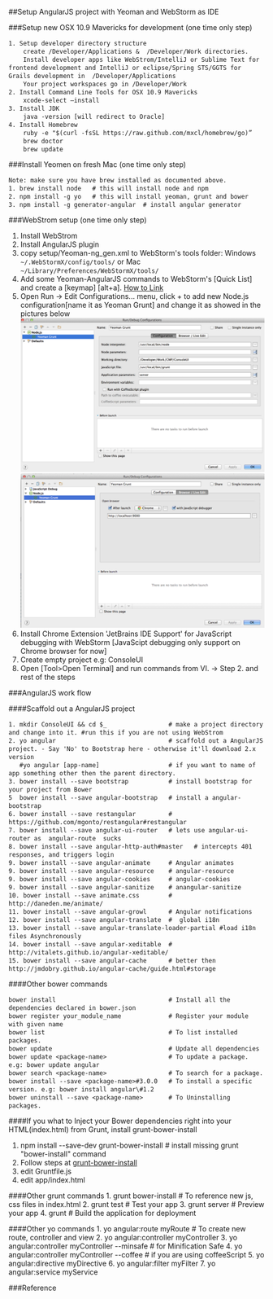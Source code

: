 ##Setup AngularJS project with Yeoman and WebStorm as IDE

###Setup new OSX 10.9 Mavericks for development (one time only step)

	1. Setup developer directory structure 
		create /Developer/Applications &  /Developer/Work directories.
		Install developer apps like WebStrom/IntelliJ or Sublime Text for frontend development and IntelliJ or eclipse/Spring STS/GGTS for Grails development in  /Developer/Applications
		Your project workspaces go in /Developer/Work
	2. Install Command Line Tools for OSX 10.9 Mavericks
		xcode-select —install 
	3. Install JDK
		java -version [will redirect to Oracle]
	4. Install Homebrew		
		ruby -e "$(curl -fsSL https://raw.github.com/mxcl/homebrew/go)”
		brew doctor
		brew update

###Install Yeomen on fresh Mac (one time only step)

	Note: make sure you have brew installed as documented above. 
	1. brew install node   # this will install node and npm
	2. npm install -g yo   # this will install yeoman, grunt and bower
	3. npm install -g generator-angular  # install angular generator

###WebStrom setup (one time only step)
>
1. Install WebStrom
2. Install AngularJS plugin
3. copy setup/Yeoman-ng_gen.xml to WebStorm's tools folder:  Windows `~/.WebStormX/config/tools/`  or Mac `~/Library/Preferences/WebStormX/tools/`
  1. Add some Yeoman-AngularJS commands to WebStorm's [Quick List] and create a [keymap] [alt+a]. [How to Link](http://www.screenr.com/xcI8)
  2. Open Run -> Edit Configurations... menu,  click + to add new Node.js configuration[name it as Yeoman Grunt] and change it as showed in the pictures below
  ![Yeoman Grunt WebStorm](Yeoman-Grunt-WebStorm.png)
  ![Yeoman Grunt WebStorm debug](Yeoman-Grunt-WebStorm-debug.png)
  3. Install Chrome Extension 'JetBrains IDE Support' for JavaScript debugging with WebStorm [JavaScipt debugging only support on Chrome browser for now]
4. Create empty project e.g: ConsoleUI
5. Open [Tool>Open Terminal] and run commands from VI. -> Step 2. and rest of the steps

###AngularJS work flow

####Scaffold out a AngularJS project

	1. mkdir ConsoleUI && cd $_		            # make a project directory and change into it. #run this if you are not using WebStrom
	2. yo angular                               # scaffold out a AngularJS project. - Say 'No' to Bootstrap here - otherwise it'll download 2.x version
	   #yo angular [app-name] 	                # if you want to name of app something other then the parent directory.
	3. bower install --save bootstrap       	# install bootstrap for your project from Bower
	5  bower install --save angular-bootstrap   # install a angular-bootstrap
	6. bower install --save restangular       	# https://github.com/mgonto/restangular#restangular
	7. bower install --save angular-ui-router   # lets use angular-ui-router as  angular-route  sucks
	8. bower install --save angular-http-auth#master   # intercepts 401 responses, and triggers login
	9. bower install --save angular-animate     # Angular animates
    9. bower install --save angular-resource    # angular-resource
    9. bower install --save angular-cookies		# angular-cookies
    9. bower install --save angular-sanitize    # anangular-sanitize
    10. bower install --save animate.css        # http://daneden.me/animate/
	11. bower install --save angular-growl      # Angular notifications
	12. bower install --save angular-translate  #  global i18n
	13. bower install --save angular-translate-loader-partial #load i18n files Asynchronously
	14. bower install --save angular-xeditable  # http://vitalets.github.io/angular-xeditable/
	15. bower install --save angular-cache      # better then http://jmdobry.github.io/angular-cache/guide.html#storage


####Other bower commands

	bower install                               # Install all the dependencies declared in bower.json
	bower register your_module_name             # Register your module with given name
	bower list                                  # To list installed packages.
	bower update                                # Update all dependencies
	bower update <package-name>                 # To update a package. e.g: bower update angular
	bower search <package-name>                 # To search for a package.
	bower install --save <package-name>#3.0.0   # To install a specific version. e.g: bower install angular\#1.2
	bower uninstall --save <package-name>   	# To Uninstalling packages.


####If you what to Inject your Bower dependencies right into your HTML(index.html) from Grunt, install grunt-bower-install
>
1. npm install --save-dev grunt-bower-install # install missing grunt "bower-install" command
2. Follow steps at [grunt-bower-install]
  1. edit Gruntfile.js
  2. edit app/index.html

####Other grunt commands
    1. grunt bower-install      # To reference new js, css files in index.html
	2. grunt test               # Test your app
	3. grunt server             # Preview your app
	4. grunt                  	# Build the application for deployment

####Other yo commands
    1. yo angular:route myRoute                     # To create new route, controller and view
    2. yo angular:controller myController
    3. yo angular:controller myController --minsafe # for Minification Safe
    4. yo angular:controller myController --coffee  # if you are using coffeeScript
    5. yo angular:directive myDirective
    6. yo angular:filter myFilter
    7. yo angular:service myService

###Reference

[grunt-bower-install]: http://stackoverflow.com/questions/18422020/how-to-update-and-include-twitter-bootstrap-3-on-webapp-or-yo-angular/19034513#19034513
